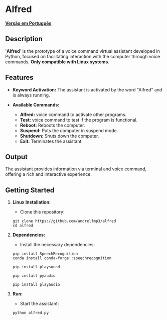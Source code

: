 # Alfred

**[Versão em Português](README-PT.md)**

## Description

'**Alfred**' is the prototype of a voice command virtual assistant developed in Python, focused on facilitating interaction with the computer through voice commands. **Only compatible with Linux systems**.

## Features

- **Keyword Activation:** The assistant is activated by the word "Alfred" and is always running.
  
- **Available Commands:**
  - **Alfred:** voice command to activate other programs.
  - **Test:** voice command to test if the program is functional.
  - **Reboot:** Reboots the computer.
  - **Suspend:** Puts the computer in suspend mode.
  - **Shutdown:** Shuts down the computer.
  - **Exit:** Terminates the assistant.

## Output

The assistant provides information via terminal and voice command, offering a rich and interactive experience.

## Getting Started

1. **Linux Installation:**
   - Clone this repository:
    ```
    git clone https://github.com/andrelfmp3/alfred
    cd alfred
    ```

2. **Dependencies:**
   - Install the necessary dependencies:
    ```
    pip install SpeechRecognition
    conda install conda-forge::speechrecognition

    pip install playsound

    pip install pyaudio
    
    pip install playaudio
    ```

3. **Run:**
   - Start the assistant:
    ```
    python alfred.py
    ```
